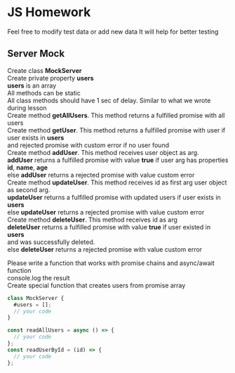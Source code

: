 # JS Homework

Feel free to modify test data or add new data
It will help for better testing

## Server Mock

Create class **MockServer**  
Create private property **users**  
**users** is an array  
All methods can be static  
All class methods should have 1 sec of delay. Similar to what we wrote during lesson  
Create method **getAllUsers**. This method returns a fulfilled promise with all users  
Create method **getUser**. This method returns a fulfilled promise with user if user exists in **users**  
and rejected promise with custom error if no user found  
Create method **addUser**. This method receives user object as arg.  
**addUser** returns a fulfilled promise with value **true** if user arg has properties **id**, **name**, **age**  
else **addUser** returns a rejected promise with value custom error  
Create method **updateUser**. This method receives id as first arg user object as second arg.  
**updateUser** returns a fulfilled promise with updated users if user exists in **users**  
else **updateUser** returns a rejected promise with value custom error  
Create method **deleteUser**. This method receives id as arg  
**deleteUser** returns a fulfilled promise with value **true** if user existed in **users**  
and was successfully deleted.  
else **deleteUser** returns a rejected promise with value custom error

Please write a function that works with promise chains and async/await function  
console.log the result  
Create special function that creates users from promise array

```javascript
class MockServer {
  #users = [];
  // your code
}

const readAllUsers = async () => {
  // your code
};
const readUserById = (id) => {
  // your code
};
```
